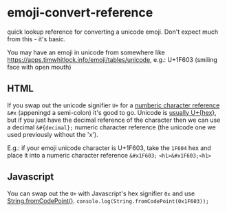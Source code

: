 # emoji-convert-reference
quick lookup reference for converting a unicode emoji. Don't expect much from this - it's basic.

You may have an emoji in unicode from somewhere like https://apps.timwhitlock.info/emoji/tables/unicode, e.g.: U+1F603 (smiling face with open mouth)

## HTML
If you swap out the unicode signifier `U+` for a [numberic character reference](https://en.wikipedia.org/wiki/Numeric_character_reference) `&#x` (appeningd a semi-colon) it's good to go. Unicode is [usually U+{hex}](https://en.wikipedia.org/wiki/Unicode#Architecture_and_terminology), but if you just have the decimal reference of the character then we can use a decimal `&#{decimal};` numeric character reference (the unicode one we used previously without the 'x').

E.g.: if your emoji unicode character is U+1F603, take the `1F604` hex and place it into a numeric character reference `&#x1F603;`
`<h1>&#x1F603;<h1>`

## Javascript

You can swap out the `U+` with Javascript's hex signifier `0x` and use [String.fromCodePoint()](https://developer.mozilla.org/en-US/docs/Web/JavaScript/Reference/Global_Objects/String/fromCodePoint).
`console.log(String.fromCodePoint(0x1F603));`

